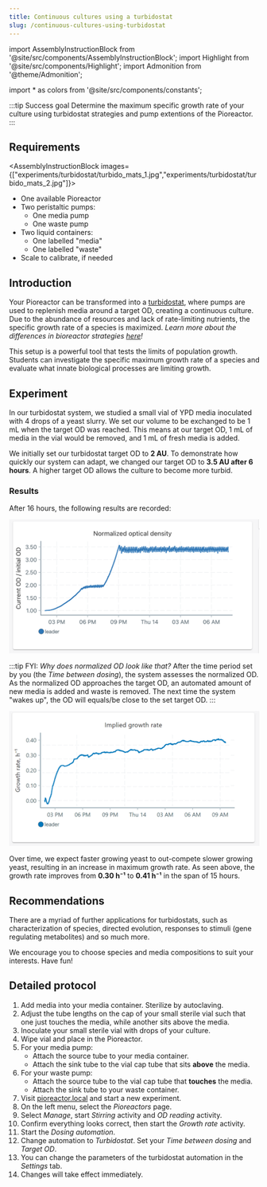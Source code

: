 ```yaml
---
title: Continuous cultures using a turbidostat
slug: /continuous-cultures-using-turbidostat
---
```


import AssemblyInstructionBlock from '@site/src/components/AssemblyInstructionBlock';
import Highlight from '@site/src/components/Highlight';
import Admonition from '@theme/Admonition';

import * as colors from '@site/src/components/constants';

:::tip Success goal
Determine the maximum specific growth rate of your culture using turbidostat strategies and pump extentions of the Pioreactor. 
:::

## Requirements

<AssemblyInstructionBlock images={["experiments/turbidostat/turbido_mats_1.jpg","experiments/turbidostat/turbido_mats_2.jpg"]}>

* One available Pioreactor
* Two peristaltic pumps: 
	*	One media pump
	*	One waste pump
* Two liquid containers:
	*	One labelled "media"
	*	One labelled "waste" 
* Scale to calibrate, if needed

</AssemblyInstructionBlock>


## Introduction 

Your Pioreactor can be transformed into a [turbidostat](/user-guide/dosing-automations#pid-turbidostat), where pumps are used to replenish media around a target OD, creating a continuous culture. Due to the abundance of resources and lack of rate-limiting nutrients, the specific growth rate of a species is maximized. _Learn more about the differences in bioreactor strategies [here](https://pioreactor.com/blogs/pioreactor-blog/the-many-different-environments-of-bioreactors-chemostat-turbidostat-stressostat-and-more)!_

This setup is a powerful tool that tests the limits of population growth. Students can investigate the specific maximum growth rate of a species and evaluate what innate biological processes are limiting growth. 

## Experiment 

In our turbidostat system, we studied a small vial of YPD media inoculated with 4 drops of a yeast slurry. We set our volume to be exchanged to be 1 mL when the target OD was reached. This means at our target OD, 1 mL of media in the vial would be removed, and 1 mL of fresh media is added. 

We initially set our turbidostat target OD to **2 AU**. To demonstrate how quickly our system can adapt, we changed our target OD to **3.5 AU after 6 hours**. A higher target OD allows the culture to become more turbid. 

### Results

After 16 hours, the following results are recorded: 

![](/img/experiments/turbidostat/turbidostat_results.png)

:::tip FYI: _Why does normalized OD look like that?_
After the time period set by you (the _Time between dosing_), the system assesses the normalized OD. As the normalized OD approaches the target OD, an automated amount of new media is added and waste is removed. The next time the system "wakes up", the OD will equals/be close to the set target OD.
:::

![](/img/experiments/turbidostat/turbidostat_gr_results.png)

Over time, we expect faster growing yeast to out-compete slower growing yeast, resulting in an increase in maximum growth rate. As seen above, the growth rate improves from **0.30 h⁻¹** to **0.41 h⁻¹** in the span of 15 hours. 

## Recommendations 

There are a myriad of further applications for turbidostats, such as characterization of species, directed evolution, responses to stimuli (gene regulating metabolites) and so much more. 

We encourage you to choose species and media compositions to suit your interests. Have fun! 

## Detailed protocol

1. Add media into your media container. Sterilize by autoclaving.
2. Adjust the tube lengths on the cap of your small sterile vial such that one just touches the media, while another sits above the media.
3. Inoculate your small sterile vial with drops of your culture. 
4. Wipe vial and place in the Pioreactor. 
5. For your media pump:
	*	Attach the source tube to your media container. 
	*	Attach the sink tube to the vial cap tube that sits **above** the media. 
6. For your waste pump:
	*	Attach the source tube to the vial cap tube that **touches** the media.  
	*	Attach the sink tube to your waste container.
7.	Visit [pioreactor.local](http://pioreactor.local) and start a new experiment.
8.  On the left menu, select the _Pioreactors_ page.
9.	Select _Manage_, start _Stirring_ activity and _OD reading_ activity.
10.	Confirm everything looks correct, then start the _Growth rate_ activity.
11.	Start the _Dosing automation_. 
12. Change automation to _Turbidostat_. Set your _Time between dosing_ and _Target OD_. 
13. You can change the parameters of the turbidostat automation in the _Settings_ tab.
14. Changes will take effect immediately.
